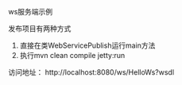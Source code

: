 ws服务端示例

发布项目有两种方式
1. 直接在类WebServicePublish运行main方法
2. 执行mvn clean compile jetty:run

访问地址： http://localhost:8080/ws/HelloWs?wsdl